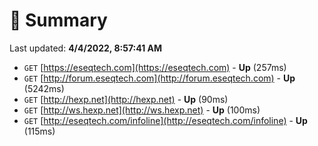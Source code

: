 # 📖 Summary
Last updated: **4/4/2022, 8:57:41 AM**

- `GET` [https://eseqtech.com](https://eseqtech.com) - **Up** (257ms)
- `GET` [http://forum.eseqtech.com](http://forum.eseqtech.com) - **Up** (5242ms)
- `GET` [http://hexp.net](http://hexp.net) - **Up** (90ms)
- `GET` [http://ws.hexp.net](http://ws.hexp.net) - **Up** (100ms)
- `GET` [http://eseqtech.com/infoline](http://eseqtech.com/infoline) - **Up** (115ms)
